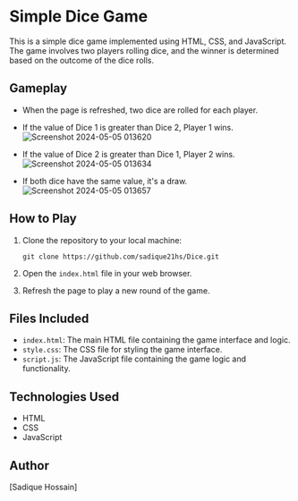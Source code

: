 
# Simple Dice Game

This is a simple dice game implemented using HTML, CSS, and JavaScript. The game involves two players rolling dice, and the winner is determined based on the outcome of the dice rolls.

## Gameplay

- When the page is refreshed, two dice are rolled for each player.
- If the value of Dice 1 is greater than Dice 2, Player 1 wins.
   ![Screenshot 2024-05-05 013620](https://github.com/sadique21hs/Dice/assets/152019380/ec002598-6bd7-41d7-98d8-d1efd0613ea1)

- If the value of Dice 2 is greater than Dice 1, Player 2 wins.
  ![Screenshot 2024-05-05 013634](https://github.com/sadique21hs/Dice/assets/152019380/375af39b-a9c2-4016-b22d-daa8c2f57da5)
- If both dice have the same value, it's a draw.
  ![Screenshot 2024-05-05 013657](https://github.com/sadique21hs/Dice/assets/152019380/cb8c66fd-ab95-4abd-901c-e86556f512ef)

## How to Play

1. Clone the repository to your local machine:

    ```
    git clone https://github.com/sadique21hs/Dice.git
    ```

2. Open the `index.html` file in your web browser.

3. Refresh the page to play a new round of the game.

## Files Included

- `index.html`: The main HTML file containing the game interface and logic.
- `style.css`: The CSS file for styling the game interface.
- `script.js`: The JavaScript file containing the game logic and functionality.

## Technologies Used

- HTML
- CSS
- JavaScript


## Author

[Sadique Hossain]

